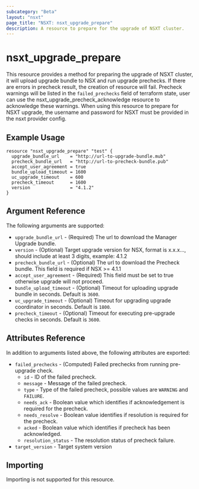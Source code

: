 ```yaml
---
subcategory: "Beta"
layout: "nsxt"
page_title: "NSXT: nsxt_upgrade_prepare"
description: A resource to prepare for the upgrade of NSXT cluster.
---
```


# nsxt_upgrade_prepare

This resource provides a method for preparing the upgrade of NSXT cluster,
it will upload upgrade bundle to NSX and run upgrade prechecks.
If there are errors in precheck result, the creation of resource will fail.
Precheck warnings will be listed in the `failed_prechecks` field of terraform state,
user can use the nsxt_upgrade_precheck_acknowledge resource to acknowledge these
warnings.
When using this resource to prepare for NSXT upgrade, the username and password
for NSXT must be provided in the nsxt provider config.

## Example Usage

```hcl
resource "nsxt_upgrade_prepare" "test" {
  upgrade_bundle_url    = "http://url-to-upgrade-bundle.mub"
  precheck_bundle_url   = "http://url-to-precheck-bundle.pub"
  accept_user_agreement = true
  bundle_upload_timeout = 1600
  uc_upgrade_timeout    = 600
  precheck_timeout      = 1600
  version               = "4.1.2"
}
```

## Argument Reference

The following arguments are supported:

* `upgrade_bundle_url` - (Required) The url to download the Manager Upgrade bundle.
* `version` - (Optional) Target upgrade version for NSX, format is x.x.x..., should include at least 3 digits, example: 4.1.2
* `precheck_bundle_url` - (Optional) The url to download the Precheck bundle. This field is required if NSX >= 4.1.1
* `accept_user_agreement` - (Required) This field must be set to true otherwise upgrade will not proceed.
* `bundle_upload_timeout` - (Optional) Timeout for uploading upgrade bundle in seconds. Default is `3600`.
* `uc_upgrade_timeout` - (Optional) Timeout for upgrading upgrade coordinator in seconds. Default is `1800`.
* `precheck_timeout` - (Optional) Timeout for executing pre-upgrade checks in seconds. Default is `3600`.

## Attributes Reference

In addition to arguments listed above, the following attributes are exported:

* `failed_prechecks` - (Computed) Failed prechecks from running pre-upgrade check.
  * `id` - ID of the failed precheck.
  * `message` - Message of the failed precheck.
  * `type` - Type of the failed precheck, possible values are `WARNING` and `FAILURE`.
  * `needs_ack` - Boolean value which identifies if acknowledgement is required for the precheck.
  * `needs_resolve` - Boolean value identifies if resolution is required for the precheck.
  * `acked` - Boolean value which identifies if precheck has been acknowledged.
  * `resolution_status` - The resolution status of precheck failure.
* `target_version` - Target system version

## Importing

Importing is not supported for this resource.
